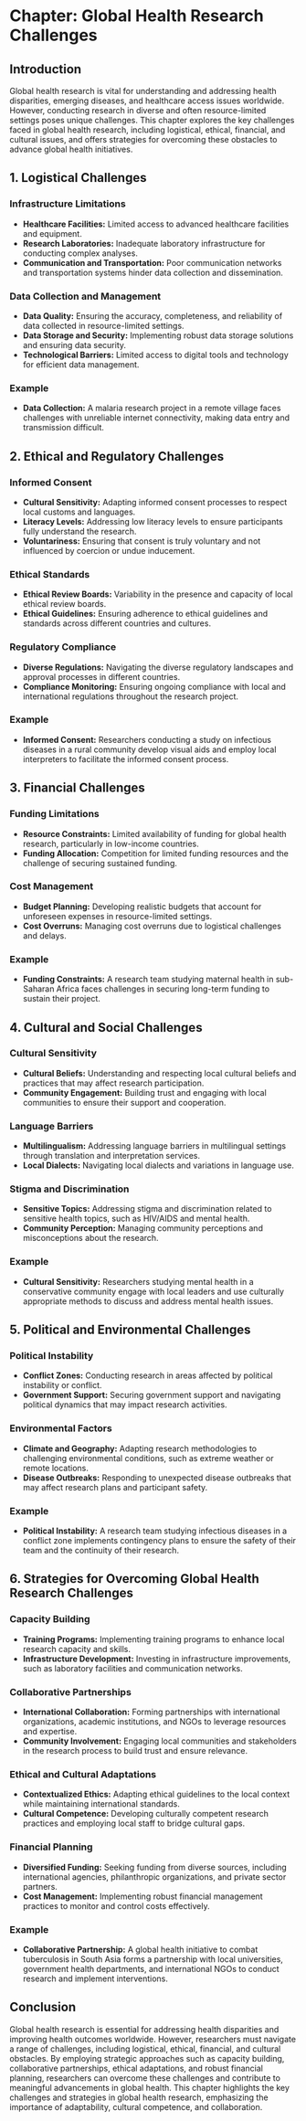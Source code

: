 # Chapter: Global Health Research Challenges

## Introduction
Global health research is vital for understanding and addressing health disparities, emerging diseases, and healthcare access issues worldwide. However, conducting research in diverse and often resource-limited settings poses unique challenges. This chapter explores the key challenges faced in global health research, including logistical, ethical, financial, and cultural issues, and offers strategies for overcoming these obstacles to advance global health initiatives.

## 1. Logistical Challenges

### Infrastructure Limitations
- **Healthcare Facilities:** Limited access to advanced healthcare facilities and equipment.
- **Research Laboratories:** Inadequate laboratory infrastructure for conducting complex analyses.
- **Communication and Transportation:** Poor communication networks and transportation systems hinder data collection and dissemination.

### Data Collection and Management
- **Data Quality:** Ensuring the accuracy, completeness, and reliability of data collected in resource-limited settings.
- **Data Storage and Security:** Implementing robust data storage solutions and ensuring data security.
- **Technological Barriers:** Limited access to digital tools and technology for efficient data management.

### Example
- **Data Collection:** A malaria research project in a remote village faces challenges with unreliable internet connectivity, making data entry and transmission difficult.

## 2. Ethical and Regulatory Challenges

### Informed Consent
- **Cultural Sensitivity:** Adapting informed consent processes to respect local customs and languages.
- **Literacy Levels:** Addressing low literacy levels to ensure participants fully understand the research.
- **Voluntariness:** Ensuring that consent is truly voluntary and not influenced by coercion or undue inducement.

### Ethical Standards
- **Ethical Review Boards:** Variability in the presence and capacity of local ethical review boards.
- **Ethical Guidelines:** Ensuring adherence to ethical guidelines and standards across different countries and cultures.

### Regulatory Compliance
- **Diverse Regulations:** Navigating the diverse regulatory landscapes and approval processes in different countries.
- **Compliance Monitoring:** Ensuring ongoing compliance with local and international regulations throughout the research project.

### Example
- **Informed Consent:** Researchers conducting a study on infectious diseases in a rural community develop visual aids and employ local interpreters to facilitate the informed consent process.

## 3. Financial Challenges

### Funding Limitations
- **Resource Constraints:** Limited availability of funding for global health research, particularly in low-income countries.
- **Funding Allocation:** Competition for limited funding resources and the challenge of securing sustained funding.

### Cost Management
- **Budget Planning:** Developing realistic budgets that account for unforeseen expenses in resource-limited settings.
- **Cost Overruns:** Managing cost overruns due to logistical challenges and delays.

### Example
- **Funding Constraints:** A research team studying maternal health in sub-Saharan Africa faces challenges in securing long-term funding to sustain their project.

## 4. Cultural and Social Challenges

### Cultural Sensitivity
- **Cultural Beliefs:** Understanding and respecting local cultural beliefs and practices that may affect research participation.
- **Community Engagement:** Building trust and engaging with local communities to ensure their support and cooperation.

### Language Barriers
- **Multilingualism:** Addressing language barriers in multilingual settings through translation and interpretation services.
- **Local Dialects:** Navigating local dialects and variations in language use.

### Stigma and Discrimination
- **Sensitive Topics:** Addressing stigma and discrimination related to sensitive health topics, such as HIV/AIDS and mental health.
- **Community Perception:** Managing community perceptions and misconceptions about the research.

### Example
- **Cultural Sensitivity:** Researchers studying mental health in a conservative community engage with local leaders and use culturally appropriate methods to discuss and address mental health issues.

## 5. Political and Environmental Challenges

### Political Instability
- **Conflict Zones:** Conducting research in areas affected by political instability or conflict.
- **Government Support:** Securing government support and navigating political dynamics that may impact research activities.

### Environmental Factors
- **Climate and Geography:** Adapting research methodologies to challenging environmental conditions, such as extreme weather or remote locations.
- **Disease Outbreaks:** Responding to unexpected disease outbreaks that may affect research plans and participant safety.

### Example
- **Political Instability:** A research team studying infectious diseases in a conflict zone implements contingency plans to ensure the safety of their team and the continuity of their research.

## 6. Strategies for Overcoming Global Health Research Challenges

### Capacity Building
- **Training Programs:** Implementing training programs to enhance local research capacity and skills.
- **Infrastructure Development:** Investing in infrastructure improvements, such as laboratory facilities and communication networks.

### Collaborative Partnerships
- **International Collaboration:** Forming partnerships with international organizations, academic institutions, and NGOs to leverage resources and expertise.
- **Community Involvement:** Engaging local communities and stakeholders in the research process to build trust and ensure relevance.

### Ethical and Cultural Adaptations
- **Contextualized Ethics:** Adapting ethical guidelines to the local context while maintaining international standards.
- **Cultural Competence:** Developing culturally competent research practices and employing local staff to bridge cultural gaps.

### Financial Planning
- **Diversified Funding:** Seeking funding from diverse sources, including international agencies, philanthropic organizations, and private sector partners.
- **Cost Management:** Implementing robust financial management practices to monitor and control costs effectively.

### Example
- **Collaborative Partnership:** A global health initiative to combat tuberculosis in South Asia forms a partnership with local universities, government health departments, and international NGOs to conduct research and implement interventions.

## Conclusion
Global health research is essential for addressing health disparities and improving health outcomes worldwide. However, researchers must navigate a range of challenges, including logistical, ethical, financial, and cultural obstacles. By employing strategic approaches such as capacity building, collaborative partnerships, ethical adaptations, and robust financial planning, researchers can overcome these challenges and contribute to meaningful advancements in global health. This chapter highlights the key challenges and strategies in global health research, emphasizing the importance of adaptability, cultural competence, and collaboration.

